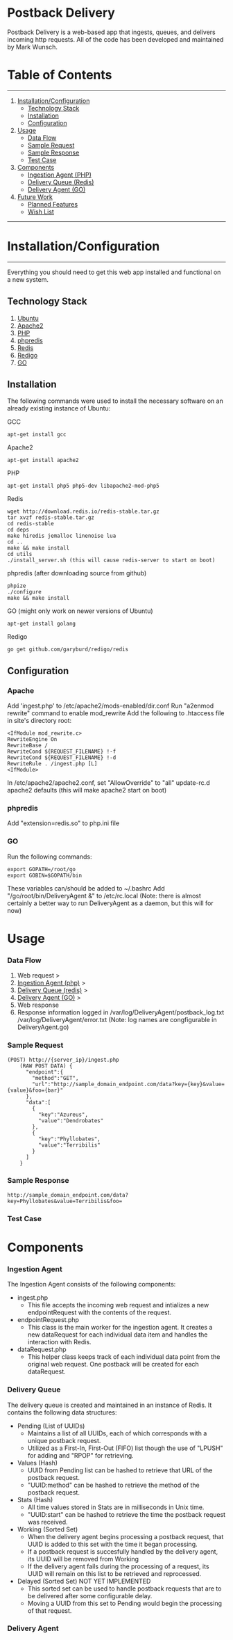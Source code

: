 # Postback Delivery

Postback Delivery is a web-based app that ingests, queues, and delivers incoming http requests. All of the code has been developed and maintained by Mark Wunsch. 

# Table of Contents
-----
1. [Installation/Configuration](#installationconfiguration)
   * [Technology Stack](#technology-stack)
   * [Installation](#installation)
   * [Configuration](#configuration)
1. [Usage](#usage)
   * [Data Flow](#data-flow)
   * [Sample Request](#sample-request)
   * [Sample Response](#sample-response)
   * [Test Case](#test-case)
1. [Components](#components)
   * [Ingestion Agent (PHP)](#ingestion-agent)
   * [Delivery Queue (Redis)](#delivery-queue)
   * [Delivery Agent (GO)](#delivery-agent)
1. [Future Work](#future-work)
   * [Planned Features](#planned-features)
   * [Wish List](#wishlist)

-----

# Installation/Configuration
-----

Everything you should need to get this web app installed and functional on a new system.

## Technology Stack

1. [Ubuntu](http://www.ubuntu.com/download)
1. [Apache2](https://httpd.apache.org/download.cgi#apache24)
1. [PHP](http://php.net/downloads.php)
1. [phpredis](https://github.com/phpredis/phpredis)
1. [Redis](http://redis.io/download)
1. [Redigo](https://golang.org/)
1. [GO](https://golang.org/)

## Installation

The following commands were used to install the necessary software on an already existing instance of Ubuntu:

GCC
~~~
apt-get install gcc
~~~
Apache2
~~~
apt-get install apache2
~~~
PHP
~~~
apt-get install php5 php5-dev libapache2-mod-php5
~~~
Redis
~~~
wget http://download.redis.io/redis-stable.tar.gz
tar xvzf redis-stable.tar.gz
cd redis-stable
cd deps
make hiredis jemalloc linenoise lua
cd ..
make && make install
cd utils
./install_server.sh (this will cause redis-server to start on boot)
~~~
phpredis (after downloading source from github)
~~~
phpize
./configure
make && make install
~~~
GO (might only work on newer versions of Ubuntu)
~~~
apt-get install golang
~~~
Redigo
~~~
go get github.com/garyburd/redigo/redis
~~~

## Configuration

### Apache
Add 'ingest.php' to /etc/apache2/mods-enabled/dir.conf
Run "a2enmod rewrite" command to enable mod_rewrite
Add the following to .htaccess file in site's directory root:
~~~
<IfModule mod_rewrite.c>
RewriteEngine On
RewriteBase /
RewriteCond ${REQUEST_FILENAME} !-f
RewriteCond ${REQUEST_FILENAME} !-d
RewriteRule . /ingest.php [L]
<IfModule>
~~~
In /etc/apache2/apache2.conf, set "AllowOverride" to "all"
update-rc.d apache2 defaults (this will make apache2 start on boot)

### phpredis
Add "extension=redis.so" to php.ini file

### GO
Run the following commands:
~~~
export GOPATH=/root/go
export GOBIN=$GOPATH/bin
~~~
These variables can/should be added to ~/.bashrc
Add "/go/root/bin/DeliveryAgent &" to /etc/rc.local (Note: there is almost certainly a better way to run DeliveryAgent as a daemon, but this will for now)
# Usage

### Data Flow
1. Web request >
2. [Ingestion Agent (php)](#ingestionagent) >
3. [Delivery Queue (redis)](#deliveryqueue) >
4. [Delivery Agent (GO)](#deliveryagent) >
5. Web response
6. Response information logged in /var/log/DeliveryAgent/postback_log.txt /var/log/DeliveryAgent/error.txt (Note: log names are congfigurable in DeliveryAgent.go)

### Sample Request
~~~
(POST) http://{server_ip}/ingest.php
	(RAW POST DATA) {  
	  "endpoint":{  
	    "method":"GET",
	    "url":"http://sample_domain_endpoint.com/data?key={key}&value={value}&foo={bar}"
	  },
	  "data":[  
	    {  
	      "key":"Azureus",
	      "value":"Dendrobates"
	    },
	    {  
	      "key":"Phyllobates",
	      "value":"Terribilis"
	    }
	  ]
	}
~~~
### Sample Response
~~~
http://sample_domain_endpoint.com/data?key=Phyllobates&value=Terribilis&foo=
~~~
### Test Case

# Components

### Ingestion Agent
The Ingestion Agent consists of the following components:
- ingest.php
   - This file accepts the incoming web request and intializes a new endpointRequest with the contents of the request.
- endpointRequest.php
   - This class is the main worker for the ingestion agent. It creates a new dataRequest for each individual data item and handles the interaction with Redis.
- dataRequest.php
   - This helper class keeps track of each individual data point from the original web request. One postback will be created for each dataRequest.

### Delivery Queue
The delivery queue is created and maintained in an instance of Redis. It contains the following data structures:
- Pending (List of UUIDs) 
   - Maintains a list of all UUIDs, each of which corresponds with a unique postback request.
   - Utilized as a First-In, First-Out (FIFO) list though the use of "LPUSH" for adding and "RPOP" for retrieving. 
- Values (Hash)
   - UUID from Pending list can be hashed to retrieve that URL of the postback request.
   - "UUID:method" can be hashed to retrieve the method of the postback request.
- Stats (Hash)
   - All time values stored in Stats are in milliseconds in Unix time.
   - "UUID:start" can be hashed to retrieve the time the postback request was received.
- Working (Sorted Set)
   - When the delivery agent begins processing a postback request, that UUID is added to this set with the time it began processing.
   - If a postback request is succesfully handled by the delivery agent, its UUID will be removed from Working
   - If the delivery agent fails during the processing of a request, its UUID will remain on this list to be retrieved and reprocessed.
- Delayed (Sorted Set) NOT YET IMPLEMENTED
   - This sorted set can be used to handle postback requests that are to be delivered after some configurable delay. 
   - Moving a UUID from this set to Pending would begin the processing of that request.

### Delivery Agent

